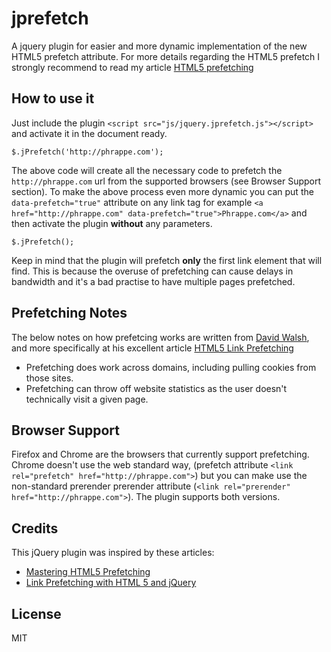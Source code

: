 # jprefetch #

A jquery plugin for easier and more dynamic implementation of the new HTML5 prefetch attribute. For more details regarding the HTML5 prefetch I strongly recommend to read my article [HTML5 prefetching](http://phrappe.com/markup/html5-prefetching/)

## How to use it ##
Just include the plugin `<script src="js/jquery.jprefetch.js"></script>` and activate it in the document ready.

`$.jPrefetch('http://phrappe.com');`

The above code will create all the necessary code to prefetch the `http://phrappe.com` url from the supported browsers (see Browser Support section). To make the above process even more dynamic you can put the `data-prefetch="true"` attribute on any link tag for example `<a href="http://phrappe.com" data-prefetch="true">Phrappe.com</a>` and then activate the plugin **without** any parameters.

`$.jPrefetch();`

Keep in mind that the plugin will prefetch **only** the first link element that will find. This is because the overuse of prefetching can cause delays in bandwidth and it's a bad practise to have multiple pages prefetched.


## Prefetching Notes ##

The below notes on how prefetcing works are written from   [David Walsh](http://davidwalsh.name/), and more specifically at his excellent article [HTML5 Link Prefetching](http://davidwalsh.name/html5-prefetch)

- Prefetching does work across domains, including pulling cookies from those sites.
- Prefetching can throw off website statistics as the user doesn't technically visit a given page.


## Browser Support ##

Firefox and Chrome are the browsers that currently support prefetching. Chrome doesn't use the web standard way, (prefetch attribute `<link rel="prefetch" href="http://phrappe.com">`) but you can make use the non-standard prerender prerender attribute (`<link rel="prerender" href="http://phrappe.com">`). The plugin supports both versions.

## Credits ##
This jQuery plugin was inspired by these articles:

- [Mastering HTML5 Prefetching](http://www.catswhocode.com/blog/mastering-html5-prefetching)
- [Link Prefetching with HTML 5 and jQuery](http://gavinmorrice.com/blog/posts/tagged/optimization)

## License ##

MIT
